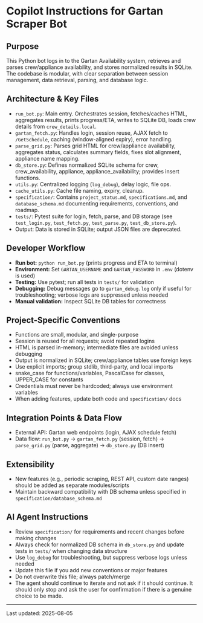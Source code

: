 
# Copilot Instructions for Gartan Scraper Bot

## Purpose
This Python bot logs in to the Gartan Availability system, retrieves and parses crew/appliance availability, and stores normalized results in SQLite. The codebase is modular, with clear separation between session management, data retrieval, parsing, and database logic.

## Architecture & Key Files
- `run_bot.py`: Main entry. Orchestrates session, fetches/caches HTML, aggregates results, prints progress/ETA, writes to SQLite DB, loads crew details from `crew_details.local`.
- `gartan_fetch.py`: Handles login, session reuse, AJAX fetch to `/GetSchedule`, caching (window-aligned expiry), error handling.
- `parse_grid.py`: Parses grid HTML for crew/appliance availability, aggregates status, calculates summary fields, fixes slot alignment, appliance name mapping.
- `db_store.py`: Defines normalized SQLite schema for crew, crew_availability, appliance, appliance_availability; provides insert functions.
- `utils.py`: Centralized logging (`log_debug`), delay logic, file ops.
- `cache_utils.py`: Cache file naming, expiry, cleanup.
- `specification/`: Contains `project_status.md`, `specifications.md`, and `database_schema.md` documenting requirements, conventions, and roadmap.
- `tests/`: Pytest suite for login, fetch, parse, and DB storage (see `test_login.py`, `test_fetch.py`, `test_parse.py`, `test_db_store.py`).
- Output: Data is stored in SQLite; output JSON files are deprecated.

## Developer Workflow
- **Run bot:** `python run_bot.py` (prints progress and ETA to terminal)
- **Environment:** Set `GARTAN_USERNAME` and `GARTAN_PASSWORD` in `.env` (dotenv is used)
- **Testing:** Use pytest; run all tests in `tests/` for validation
- **Debugging:** Debug messages go to `gartan_debug.log` only if useful for troubleshooting; verbose logs are suppressed unless needed
- **Manual validation:** Inspect SQLite DB tables for correctness

## Project-Specific Conventions
- Functions are small, modular, and single-purpose
- Session is reused for all requests; avoid repeated logins
- HTML is parsed in-memory; intermediate files are avoided unless debugging
- Output is normalized in SQLite; crew/appliance tables use foreign keys
- Use explicit imports; group stdlib, third-party, and local imports
- snake_case for functions/variables, PascalCase for classes, UPPER_CASE for constants
- Credentials must never be hardcoded; always use environment variables
- When adding features, update both code and `specification/` docs

## Integration Points & Data Flow
- External API: Gartan web endpoints (login, AJAX schedule fetch)
- Data flow: `run_bot.py` → `gartan_fetch.py` (session, fetch) → `parse_grid.py` (parse, aggregate) → `db_store.py` (DB insert)

## Extensibility
- New features (e.g., periodic scraping, REST API, custom date ranges) should be added as separate modules/scripts
- Maintain backward compatibility with DB schema unless specified in `specification/database_schema.md`

## AI Agent Instructions

- Review `specification/` for requirements and recent changes before making changes
- Always check for normalized DB schema in `db_store.py` and update tests in `tests/` when changing data structure
- Use `log_debug` for troubleshooting, but suppress verbose logs unless needed
- Update this file if you add new conventions or major features
- Do not overwrite this file; always patch/merge
- The agent should continue to iterate and not ask if it should continue. It should only stop and ask the user for confirmation if there is a genuine choice to be made.

---
Last updated: 2025-08-05
